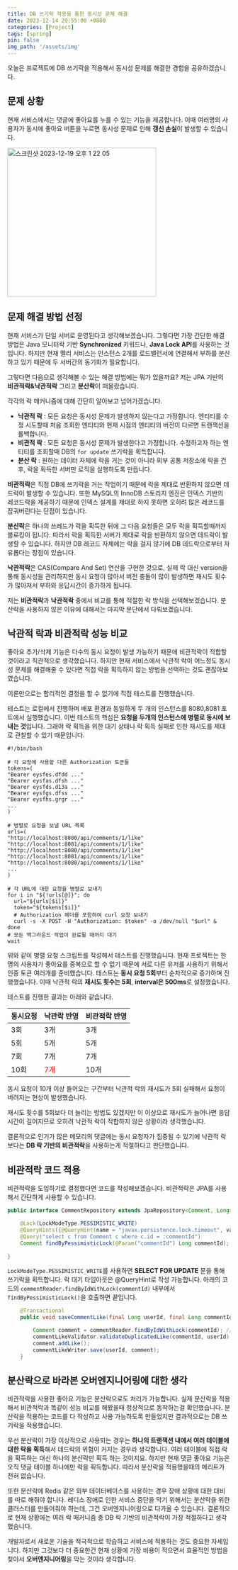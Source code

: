 ```yaml
---
title: DB 쓰기락 적용을 통한 동시성 문제 해결 
date: 2023-12-14 20:55:00 +0800
categories: [Project]
tags: [spring]
pin: false
img_path: '/assets/img'
---
```


오늘은 프로젝트에 DB 쓰기락을 적용해서 동시성 문제를 해결한 경험을 공유하겠습니다. 

## 문제 상황

현재 서비스에서는 댓글에 좋아요를 누를 수 있는 기능을 제공합니다. 이때 여러명의 사용자가 동시에 좋아요 버튼을 누르면 동시성 문제로 인해 **갱신 손실**이 발생할 수 있습니다.

<img width="336" alt="스크린샷 2023-12-19 오후 1 22 05" src="https://github.com/CMC11th-Melly/Melly_Server/assets/82302520/ff2498b8-1236-4b80-ae97-64e86360a094">


## 문제 해결 방법 선정

현재 서비스가 단일 서버로 운영된다고 생각해보겠습니다. 그렇다면 가장 간단한 해결 방법은 Java 모니터락 기반 **Synchronized** 키워드나, **Java Lock API**를 사용하는 것입니다.
하지만 현재 멜리 서비스는 인스턴스 2개를 로드밸런서에 연결해서 부하를 분산하고 있기 때문에 두 서버간의 동기화가 필요합니다.

그렇다면 다음으로 생각해볼 수 있는 해결 방법에는 뭐가 있을까요? 저는 JPA 기반의 **비관적락&낙관적락** 그리고 **분산락**이 떠올랐습니다.

각각의 락 매커니즘에 대해 간단히 알아보고 넘어가겠습니다.
- **낙관적 락** : 모든 요청은 동시성 문제가 발생하지 않는다고 가정합니다. 엔티티를 수정 시도할때 처음 조회한 엔티티와 현재 시점의 엔티티의 버전이 다르면 트랜잭션을 롤백합니다.
- **비관적 락** : 모든 요청은 동시성 문제가 발생한다고 가정합니다. 수정하고자 하는 엔티티를 조회할때 DB의 `for update` 쓰기락을 획득합니다.
- **분산 락** : 원하는 데이터 자체에 락을 거는 것이 아니라 외부 공통 저장소에 락을 건 후, 락을 획득한 서버만 로직을 실행하도록 만듭니다.

**비관적락**은 직접 DB에 쓰기락을 거는 작업이기 때문에 락을 제대로 반환하지 않으면 데드락이 발생할 수 있습니다. 또한 MySQL의 InnoDB 스토리지 엔진은 인덱스 기반의 레코드락을 제공하기 때문에 인덱스 설계를 제대로 하지 못하면 오히려 많은 레코드를 잠궈버린다는 단점이 있습니다.

**분산락**은 하나의 쓰레드가 락을 획득한 뒤에 그 다음 요청들은 모두 락을 획득할때까지 블로킹이 됩니다. 따라서 락을 획득한 서버가 제대로 락을 반환하지 않으면 데드락이 발생할 수 있습니다. 하지만 DB 레코드 자체에는 락을 걸지 않기에 DB 데드락으로부터 자유롭다는 장점이 있습니다.

**낙관적락**은 CAS(Compare And Set) 연산을 구현한 것으로, 실제 락 대신 version을 통해 동시성을 관리하지만 동시 요청이 많아서 버전 충돌이 많이 발생하면 재시도 횟수가 많아져서 부하와 응답시간이 증가하게 됩니다.

저는 **비관적락**과 **낙관적락** 중에서 비교를 통해 적절한 락 방식을 선택해보겠습니다. 분산락을 사용하지 않은 이유에 대해서는 마지막 문단에서 다뤄보겠습니다.

## 낙관적 락과 비관적락 성능 비교

좋아요 추가/삭제 기능은 다수의 동시 요청이 발생 가능하기 때문에 비관적락이 적합할 것이라고 직관적으로 생각했습니다. 하지만 현재 서비스에서 낙관적 락이 어느정도 동시성 문제를 해결해줄 수 있다면 직접 락을 획득하지 않는 방법을 선택하는 것도 괜찮아보였습니다.

이론만으로는 합리적인 결정을 할 수 없기에 직접 테스트를 진행했습니다.

테스트는 로컬에서 진행하며 배포 환경과 동일하게 두 개의 인스턴스를 8080,8081 포트에서 실행했습니다. 이번 테스트의 핵심은 **요청을 두개의 인스턴스에 병렬로 동시에 보내는 것**입니다. 그래야 락 획득을 위한 대기 상태나 락 획득 실패로 인한 재시도를 제대로 관찰할 수 있기 때문입니다.
```shell
#!/bin/bash

# 각 요청에 사용할 다른 Authorization 토큰들
tokens=(
"Bearer eysfes.dfdd ..."
"Bearer eysfas.dfsh ..."
"Bearer eysfds.d13a ..."
"Bearer eysfgs.dfss ..."
"Bearer eysfhs.grgr ..."
...
)

# 병렬로 요청을 보낼 URL 목록
urls=(
"http://localhost:8080/api/comments/1/like"
"http://localhost:8081/api/comments/1/like"
"http://localhost:8080/api/comments/1/like"
"http://localhost:8081/api/comments/1/like"
"http://localhost:8080/api/comments/1/like"
...
)

# 각 URL에 대한 요청을 병렬로 보내기
for i in "${!urls[@]}"; do
  url="${urls[$i]}"
  token="${tokens[$i]}"
  # Authorization 헤더를 포함하여 curl 요청 보내기
  curl -s -X POST -H "Authorization: $token" -o /dev/null "$url" &
done
# 모든 백그라운드 작업이 완료될 때까지 대기
wait
```
위와 같이 병렬 요청 스크립트를 작성해서 테스트를 진행했습니다. 현재 프로젝트는 한명의 사용자가 좋아요를 중복으로 할 수 없기 때문에 서로 다른 유저를 사용하기 위해서 인증 토큰 여러개를 준비했습니다. 
테스트는 **동시 요청 5회**부터 순차적으로 증가하며 진행했습니다. 이때 낙관적 락의 **재시도 횟수는 5회**, **interval은 500ms**로 설정했습니다.

테스트를 진행한 결과는 아래와 같습니다.

| 동시요청 | 낙관락 반영                        | 비관적락 반영 |
| -------- | ---------------------------------- | ------------- |
| 3회      | 3개                                | 3개           |
| 5회      | 5개                                | 5개           |
| 7회      | 7개                                | 7개           |
| 10회     | <span style="color:red">7개</span> | 10개          |

동시 요청이 10개 이상 들어오는 구간부터 낙관적 락의 재시도가 5회 실패해서 요청이 버려지는 현상이 발생했습니다. 

재시도 횟수를 5회보다 더 늘리는 방법도 있겠지만 이 이상으로 재시도가 늘어나면 응답 시간이 길어지므로 오히려 낙관적 락이 적합하지 않은 상황이라 생각했습니다.

결론적으로 인기가 많은 메모리의 댓글에는 동시 요청자가 집중될 수 있기에 낙관적 락보다는 **DB 락 기반의 비관적락**을 사용하는게 적절하다고 판단했습니다.

## 비관적락 코드 적용

비관적락을 도입하기로 결정했다면 코드를 작성해보겠습니다. 비관적락은 JPA를 사용해서 간단하게 사용할 수 있습니다.
```java
public interface CommentRepository extends JpaRepository<Comment, Long> {

    @Lock(LockModeType.PESSIMISTIC_WRITE)
    @QueryHints({@QueryHint(name = "javax.persistence.lock.timeout", value = "3000")})
    @Query("select c from Comment c where c.id = :commentId")
    Comment findByPessimisticLock(@Param("commentId") Long commentId);
    
}
```

`LockModeType.PESSIMISTIC_WRITE`를 사용하면 **SELECT FOR UPDATE** 문을 통해 쓰기락을 획득합니다. 락 대기 타임아웃은 @QueryHint로 작성 가능합니다. 
아래의 코드의 `commentReader.findByIdWithLock(commentId)` 내부에서 `findByPessimisticLock()`을 호출하면 끝입니다.

```java
    @Transactional
    public void saveCommentLike(final Long userId, final Long commentId) {

        Comment comment = commentReader.findByIdWithLock(commentId); // 비관적락을 사용해서 Comment 가져오기
        commentLikeValidator.validateDuplicatedLike(commentId, userId);
        comment.addLike();
        commentLikeWriter.save(userId, comment);
    }
```

## 분산락으로 바라본 오버엔지니어링에 대한 생각

비관적락을 사용한 좋아요 기능은 분산락으로도 처리가 가능합니다. 실제 분산락을 적용해서 비관적락과 똑같이 성능 비교를 해봤을때 정상적으로 동작하는걸 확인했습니다. 분산락을 적용하는 코드를 다 작성하고 사용 가능하도록 만들었지만 결과적으로는 DB 쓰기락을 적용했습니다.

우선 분산락이 가장 이상적으로 사용되는 경우는 **하나의 트랜잭션 내에서 여러 테이블에 대한 락을 획득**해서 데드락의 위험이 커지는 경우라 생각합니다. 여러 테이블에 직접 락을 획득하는 대신 하나의 분산락만 획득 하는 것이지요. 하지만 현재 댓글 좋아요 기능은 오직 댓글 테이블 하나에만 락을 획득합니다.
따라서 분산락을 적용했을때의 메리트가 전혀 없습니다. 

또한 분산락에 Redis 같은 외부 데이터베이스를 사용하는 경우 장애 상황에 대한 대비를 따로 해줘야 합니다. 레디스 장애로 인한 서비스 중단을 막기 위해서는 분산락을 위한 클러스터를 만들어줘야 하는데, 그건 오버엔지니어링으로 다가올 수 있습니다. 결론적으로 현재 상황에는 여러 락 매커니즘 중 DB 락 기반의 비관적락이 가장 적절하다고 생각했습니다.

개발자로서 새로운 기술을 적극적으로 학습하고 서비스에 적용하는 것도 중요한 자세입니다. 하지만 그것보다 더 중요한건 현재 상황에 가장 비용이 적으면서 효율적인 방법을 찾아서 **오버엔지니어링**을 막는 것이라 생각합니다. 





[nodejs]: https://nodejs.org/
[starter]: https://github.com/cotes2020/chirpy-starter
[pages-workflow-src]: https://docs.github.com/en/pages/getting-started-with-github-pages/configuring-a-publishing-source-for-your-github-pages-site#publishing-with-a-custom-github-actions-workflow
[latest-tag]: https://github.com/cotes2020/jekyll-theme-chirpy/tags
